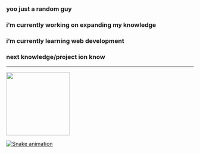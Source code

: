 ### yoo just a random guy

### i’m currently working on expanding my knowledge
### i’m currently learning web development
### next knowledge/project ion know

<hr />

<div>
  <a href="https://github.com/kxiraw">
  <img height="170em" src="https://github-readme-stats.vercel.app/api?username=kxiraw&show_icons=true&theme=tokyonight&include_all_commits=true&count_private=true"/>
    
  ![Snake animation](https://github.com/kxiraw/kxiraw/blob/output/github-contribution-grid-snake.svg)
</div>
